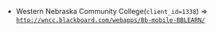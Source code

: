  - Western Nebraska Community College(`client_id=1338`) => [`http://wncc.blackboard.com/webapps/Bb-mobile-BBLEARN/`](http://wncc.blackboard.com/webapps/Bb-mobile-BBLEARN/)
